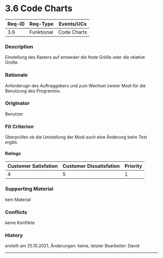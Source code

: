 # 3.6 Code Charts

| Req-ID |  Req-Type  | Events/UCs  |
|--------|------------|-------------|
| 3.6    | Funktional | Code Charts |

### Description
Einstellung des Rasters auf entweder die feste Größe
oder die relative Größe.

### Rationale
Anforderugn des Auftraggebers und zum Wechsel zweier Modi
für die Benutzung des Programms.

### Originator
Benutzer

### Fit Criterion
Überprüfen ob die Umstellung der Modi auch eine Änderung beim
Test ergibt.

#### Ratings
| Customer Satisfation | Customer Dissatisfation | Priority |
|----------------------|-------------------------|----------|
| 4                    | 5                       | 1        |

### Supporting Material
kein Material

### Conflicts
keine Konflikte

### History
erstellt am 25.10.2021,
Änderungen: keine,
letzter Bearbeiter: David

---
